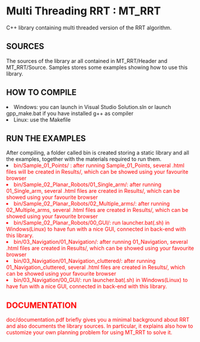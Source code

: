 <h1> Multi Threading RRT : MT_RRT </h1> 
C++ library containing multi threaded version of the RRT algorithm.

<h2> SOURCES</h2>

The sources of the library ar all contained in MT_RRT/Header and  MT_RRT/Source.
Samples stores some examples showing how to use this library.

<h2> HOW TO COMPILE </h2> 
<li> Windows: you can launch in Visual Studio Solution.sln or launch gpp_make.bat if you have installed g++ as compiler </li>
<li> Linux: use the Makefile </li> 

<h2> RUN THE EXAMPLES </h2>
After compiling, a folder called bin is created storing a static library and all the examples, together with the materials required to run them.
<li>  <font style="color:red"> bin/Sample_01_Points/ <font>: after running Sample_01_Points, several .html files will be created in Results/, which can be showed using your favourite browser </li>
<li> bin/Sample_02_Planar_Robots/01_Single_arm/:  after running 01_Single_arm, several .html files are created in Results/, which can be showed using your favourite browser </li>
<li> bin/Sample_02_Planar_Robots/02_Multiple_arms/:  after running 02_Multiple_arms, several .html files are created in Results/, which can be showed using your favourite browser </li>
<li> bin/Sample_02_Planar_Robots/00_GUI/:  run launcher.bat(.sh) in Windows(Linux) to have fun with a nice GUI, connected in back-end with this library. </li> 
<li> bin/03_Navigation/01_Navigation/:  after running 01_Navigation, several .html files are created in Results/, which can be showed using your favourite browser </li>
<li> bin/03_Navigation/01_Navigation_cluttered/:  after running 01_Navigation_cluttered, several .html files are created in Results/, which can be showed using your favourite browser </li>
<li> bin/03_Navigation/00_GUI/:  run launcher.bat(.sh) in Windows(Linux) to have fun with a nice GUI, connected in back-end with this library. </li> 

<h2> DOCUMENTATION </h2>

doc/documentation.pdf briefly gives you a minimal background about RRT and also documents the library sources. In particular, it explains also how to customize your own planning problem for using MT_RRT to solve it.
